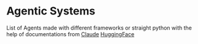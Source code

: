 # Agentic Systems
List of Agents made with different frameworks or straight python with the help of 
documentations from [Claude](https://www.anthropic.com/research/building-effective-agents) [HuggingFace](https://github.com/huggingface/smol-course/tree/main/8_agents)